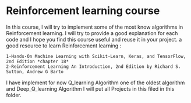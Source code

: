 # Reinforcement learning course

In this course, I will try to implement some of the most know algorithms in Reinforcement learning.
I will try to provide a good explanation for each code and I hope you find this course useful and reuse it in your project.
a good resource to learn Reinforcement learning :

    1-Hands-On Machine Learning with Scikit-Learn, Keras, and TensorFlow, 2nd Edition *chapter 18*
    2-Reinforcement Learning An Introduction, 2nd Edition by Richard S. Sutton, Andrew G Barto

I have implement for now Q_learning Algorithm one of the oldest algorithm and Deep_Q_learning Algorithm 
I will put all Projects in this filed in this folder.
```python

```
